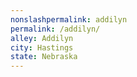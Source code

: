 ```yaml
---
﻿nonslashpermalink: addilyn
permalink: /addilyn/
alley: Addilyn
city: Hastings
state: Nebraska
---
```

